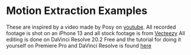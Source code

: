 # Motion Extraction Examples

These are inspired by a video made by Posy on [youtube](https://www.youtube.com/watch?v=NSS6yAMZF78). 
All recorded footage is shot on an iPhone 13 and all stock footage is from [Vecteezy](https://www.vecteezy.com/)
All editing is done on DaVinci Resolve 20.2 Free and the tutorial for doing it yourself on Premiere Pro and DaVinci Resolve is found [here](https://youtu.be/woj4vfMLpao?si=yWna0ZytX1JCj2jh)





